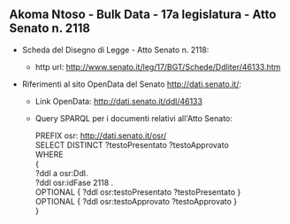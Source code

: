 ## Akoma Ntoso - Bulk Data - 17a legislatura - Atto Senato n. 2118 ##

* Scheda del Disegno di Legge - Atto Senato n. 2118:
	* http url: http://www.senato.it/leg/17/BGT/Schede/Ddliter/46133.htm

* Riferimenti al sito OpenData del Senato http://dati.senato.it/:
	* Link OpenData: http://dati.senato.it/ddl/46133
	* Query SPARQL per i documenti relativi all'Atto Senato:

        PREFIX osr: <http://dati.senato.it/osr/>  
		SELECT DISTINCT ?testoPresentato ?testoApprovato  
		WHERE  
		{  
		    ?ddl a osr:Ddl.  
		    ?ddl osr:idFase 2118 .  
		    OPTIONAL { ?ddl osr:testoPresentato ?testoPresentato }  
		    OPTIONAL { ?ddl osr:testoApprovato ?testoApprovato }  
		}
		